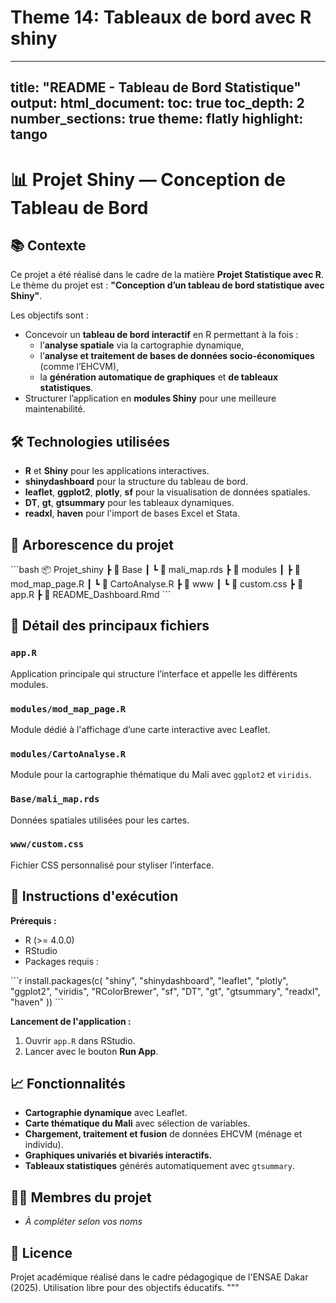 # Theme 14: Tableaux de bord avec R shiny


---
title: "README - Tableau de Bord Statistique"
output: 
  html_document:
    toc: true
    toc_depth: 2
    number_sections: true
    theme: flatly
    highlight: tango
---

# 📊 Projet Shiny — Conception de Tableau de Bord

## 📚 Contexte

Ce projet a été réalisé dans le cadre de la matière **Projet Statistique avec R**.  
Le thème du projet est : **"Conception d’un tableau de bord statistique avec Shiny"**.

Les objectifs sont :
- Concevoir un **tableau de bord interactif** en R permettant à la fois :
  - l’**analyse spatiale** via la cartographie dynamique,
  - l’**analyse et traitement de bases de données socio-économiques** (comme l’EHCVM),
  - la **génération automatique de graphiques** et **de tableaux statistiques**.
- Structurer l’application en **modules Shiny** pour une meilleure maintenabilité.

## 🛠️ Technologies utilisées

- **R** et **Shiny** pour les applications interactives.
- **shinydashboard** pour la structure du tableau de bord.
- **leaflet**, **ggplot2**, **plotly**, **sf** pour la visualisation de données spatiales.
- **DT**, **gt**, **gtsummary** pour les tableaux dynamiques.
- **readxl**, **haven** pour l'import de bases Excel et Stata.

## 📂 Arborescence du projet

\`\`\`bash
📦 Projet_shiny
 ┣ 📂 Base
 ┃ ┗ 📜 mali_map.rds
 ┣ 📂 modules
 ┃ ┣ 📜 mod_map_page.R
 ┃ ┗ 📜 CartoAnalyse.R
 ┣ 📂 www
 ┃ ┗ 📜 custom.css
 ┣ 📜 app.R
 ┣ 📜 README_Dashboard.Rmd
\`\`\`

## 🧩 Détail des principaux fichiers

### `app.R`
Application principale qui structure l’interface et appelle les différents modules.

### `modules/mod_map_page.R`
Module dédié à l'affichage d’une carte interactive avec Leaflet.

### `modules/CartoAnalyse.R`
Module pour la cartographie thématique du Mali avec `ggplot2` et `viridis`.

### `Base/mali_map.rds`
Données spatiales utilisées pour les cartes.

### `www/custom.css`
Fichier CSS personnalisé pour styliser l’interface.

## 🚀 Instructions d'exécution

**Prérequis :**
- R (>= 4.0.0)
- RStudio
- Packages requis :

\`\`\`r
install.packages(c(
  "shiny", "shinydashboard", "leaflet", "plotly", "ggplot2", 
  "viridis", "RColorBrewer", "sf", "DT", "gt", "gtsummary", 
  "readxl", "haven"
))
\`\`\`

**Lancement de l'application :**
1. Ouvrir `app.R` dans RStudio.
2. Lancer avec le bouton **Run App**.

## 📈 Fonctionnalités

- **Cartographie dynamique** avec Leaflet.
- **Carte thématique du Mali** avec sélection de variables.
- **Chargement, traitement et fusion** de données EHCVM (ménage et individu).
- **Graphiques univariés et bivariés interactifs.**
- **Tableaux statistiques** générés automatiquement avec `gtsummary`.

## 👨‍💻 Membres du projet

- *À compléter selon vos noms*

## 📄 Licence

Projet académique réalisé dans le cadre pédagogique de l'ENSAE Dakar (2025).
Utilisation libre pour des objectifs éducatifs.
"""
